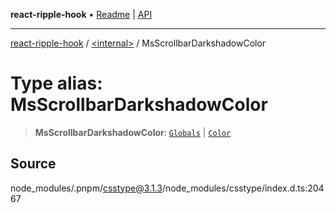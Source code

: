 **react-ripple-hook** • [Readme](../../README.md) \| [API](../../globals.md)

---

[react-ripple-hook](../../README.md) / [\<internal\>](../README.md) / MsScrollbarDarkshadowColor

# Type alias: MsScrollbarDarkshadowColor

> **MsScrollbarDarkshadowColor**: [`Globals`](Globals.md) \| [`Color`](Color-1.md)

## Source

node_modules/.pnpm/csstype@3.1.3/node_modules/csstype/index.d.ts:20467
